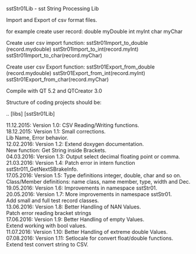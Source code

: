 sstStr01Lib - sst String Processing Lib

Import and Export of csv format files.

for example create user record:
double myDouble
int    myInt
char   myChar

Create user csv import function:
   sstStr01Import_to_double (record.mydouble)
   sstStr01Import_to_int(record.myInt)
   sstStr01Import_to_char(record.myChar)

Create user csv Export function:
   sstStr01Export_from_double (record.mydouble)
   sstStr01Export_from_int(record.myInt)
   sstStr01Export_from_char(record.myChar)

Compile with QT 5.2 and QTCreator 3.0

Structure of coding projects should be:

.. [libs]
   [sstStr01Lib]

11.12.2015: Version 1.0: CSV Reading/Writing functions. <BR>
18.12.2015: Version 1.1: Small corrections. <BR>
                         Lib Name, Error behavior. <BR>
12.02.2016: Version 1.2: Extend doxygen documentation.  <BR>
                         New function: Get String inside Brackets. <BR>
04.03.2016: Version 1.3: Output select decimal floating point or comma.  <BR>
21.03.2016: Version 1.4: Patch error in intern function sstStr011_GetNextSBrakeInfo.  <BR>
17.05.2016: Version 1.5: Type definitions integer, double, char and so on.  <BR>
                         Class/Member definitions: name class, name member, type, width and Dec.  <BR>
19.05.2016: Version 1.6: Improvements in namespace sstStr01.  <BR>
20.05.2016: Version 1.7: More improvements in namespace sstStr01.  <BR>
                         Add small and full test record classes.  <BR>
13.06.2016: Version 1.8: Better Handling of NAN Values.  <BR>
                         Patch error reading bracket strings <BR>
17.06.2016: Version 1.9: Better Handling of empty Values.  <BR>
                         Extend working with bool values.  <BR>
11.07.2016: Version 1.10: Better Handling of extreme double Values.  <BR>
07.08.2016: Version 1.11: Setlocale for convert float/double functions.  <BR>
                          Extend test convert string to CSV. <BR>

